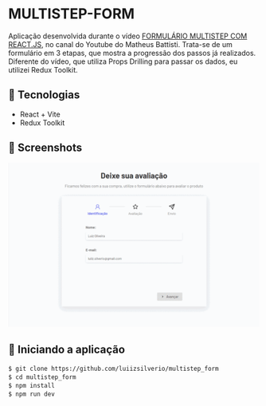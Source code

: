 # MULTISTEP-FORM

Aplicação desenvolvida durante o vídeo [FORMULÁRIO MULTISTEP COM REACT.JS](https://www.youtube.com/watch?v=PRSruHX_eig), no canal do Youtube do Matheus Battisti.
Trata-se de um formulário em 3 etapas, que mostra a progressão dos passos já realizados.
Diferente do vídeo, que utiliza Props Drilling para passar os dados, eu utilizei Redux Toolkit.
<br/>

## 🚀 Tecnologias

- React + Vite
- Redux Toolkit

## :camera_flash: Screenshots
![](https://github.com/luiizsilverio/multistep_form/blob/master/src/assets/multistep.gif)


## :car: Iniciando a aplicação
```bash
$ git clone https://github.com/luiizsilverio/multistep_form
$ cd multistep_form
$ npm install
$ npm run dev
```
